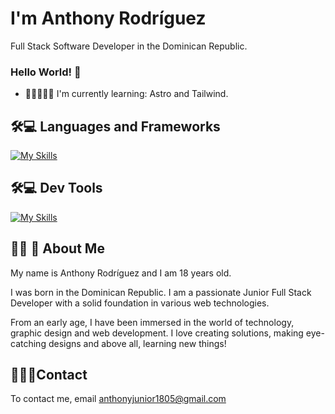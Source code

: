 
# I'm Anthony Rodríguez
Full Stack Software Developer in the Dominican Republic.

### Hello World! 👋

- 🧠👨🏻‍💻💡 I'm currently learning: Astro and Tailwind.
  
## 🛠💻 Languages and Frameworks
[![My Skills](https://skillicons.dev/icons?i=astro,tailwind,mysql,python,js,java&perline=6)](https://skillicons.dev)

## 🛠💻 Dev Tools
[![My Skills](https://skillicons.dev/icons?i=bash,git,vscode,nodejs,yarn,figma,&perline=6)](https://skillicons.dev)

## 👨‍💻 🚀 About Me
My name is Anthony Rodríguez and I am 18 years old.

I was born in the Dominican Republic. I am a passionate Junior Full Stack Developer with a solid foundation in various web technologies.

From an early age, I have been immersed in the world of technology, graphic design and web development. I love creating solutions, making eye-catching designs and above all, learning new things!

## ‍💼👨‍💼Contact 
To contact me, email anthonyjunior1805@gmail.com
